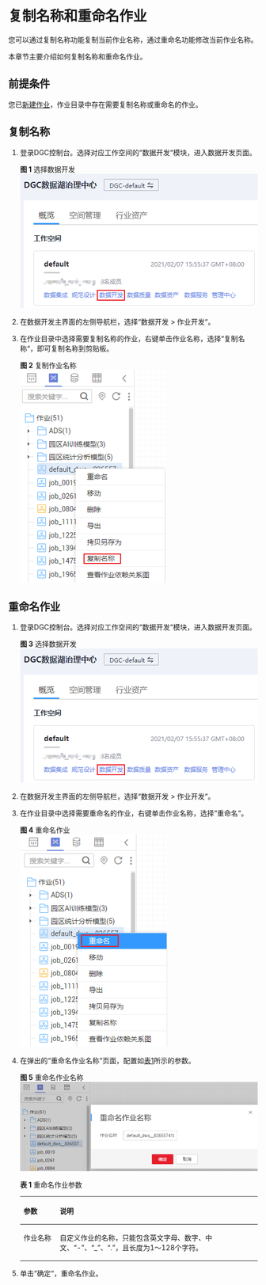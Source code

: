 # 复制名称和重命名作业<a name="dgc_01_0436"></a>

您可以通过复制名称功能复制当前作业名称，通过重命名功能修改当前作业名称。

本章节主要介绍如何复制名称和重命名作业。

## 前提条件<a name="zh-cn_topic_0171677203_section5980444155515"></a>

您已[新建作业](新建作业.md)，作业目录中存在需要复制名称或重命名的作业。

## 复制名称<a name="zh-cn_topic_0171677201_section114181412618"></a>

1.  登录DGC控制台。选择对应工作空间的“数据开发“模块，进入数据开发页面。

    **图 1**  选择数据开发<a name="dgc_01_0423_fig746051541519"></a>  
    ![](figures/选择数据开发.png "选择数据开发")

2.  在数据开发主界面的左侧导航栏，选择“数据开发  \>  作业开发“。

1.  在作业目录中选择需要复制名称的作业，右键单击作业名称，选择“复制名称“，即可复制名称到剪贴板。

    **图 2**  复制作业名称<a name="zh-cn_topic_0171677201_fig0248613174113"></a>  
    ![](figures/复制作业名称.png "复制作业名称")


## 重命名作业<a name="zh-cn_topic_0171677203_section114181412618"></a>

1.  登录DGC控制台。选择对应工作空间的“数据开发“模块，进入数据开发页面。

    **图 3**  选择数据开发<a name="dgc_01_0423_fig746051541519_1"></a>  
    ![](figures/选择数据开发.png "选择数据开发")

2.  在数据开发主界面的左侧导航栏，选择“数据开发  \>  作业开发“。
3.  在作业目录中选择需要重命名的作业，右键单击作业名称，选择“重命名“。

    **图 4**  重命名作业<a name="zh-cn_topic_0171677203_fig0248613174113"></a>  
    ![](figures/重命名作业.png "重命名作业")

4.  在弹出的“重命名作业名称“页面，配置如[表1](#zh-cn_topic_0171677203_table133101211151017)所示的参数。

    **图 5**  重命名作业名称<a name="zh-cn_topic_0171677203_fig1911611234420"></a>  
    ![](figures/重命名作业名称.png "重命名作业名称")

    **表 1**  重命名作业参数

    <a name="zh-cn_topic_0171677203_table133101211151017"></a>
    <table><thead align="left"><tr id="zh-cn_topic_0171677203_row5310151181012"><th class="cellrowborder" valign="top" width="15.24%" id="mcps1.2.3.1.1"><p id="zh-cn_topic_0171677203_p2047417483107"><a name="zh-cn_topic_0171677203_p2047417483107"></a><a name="zh-cn_topic_0171677203_p2047417483107"></a>参数</p>
    </th>
    <th class="cellrowborder" valign="top" width="84.76%" id="mcps1.2.3.1.2"><p id="zh-cn_topic_0171677203_p64741348111018"><a name="zh-cn_topic_0171677203_p64741348111018"></a><a name="zh-cn_topic_0171677203_p64741348111018"></a>说明</p>
    </th>
    </tr>
    </thead>
    <tbody><tr id="zh-cn_topic_0171677203_row1431031141019"><td class="cellrowborder" valign="top" width="15.24%" headers="mcps1.2.3.1.1 "><p id="zh-cn_topic_0171677203_p18474148171010"><a name="zh-cn_topic_0171677203_p18474148171010"></a><a name="zh-cn_topic_0171677203_p18474148171010"></a>作业名称</p>
    </td>
    <td class="cellrowborder" valign="top" width="84.76%" headers="mcps1.2.3.1.2 "><p id="zh-cn_topic_0171677203_p14475124861013"><a name="zh-cn_topic_0171677203_p14475124861013"></a><a name="zh-cn_topic_0171677203_p14475124861013"></a>自定义<span id="zh-cn_topic_0099797006_text60297745152525"><a name="zh-cn_topic_0099797006_text60297745152525"></a><a name="zh-cn_topic_0099797006_text60297745152525"></a>作业</span>的名称，只能包含英文字母、数字、中文、<span class="parmvalue" id="zh-cn_topic_0099797006_parmvalue75451434163716"><a name="zh-cn_topic_0099797006_parmvalue75451434163716"></a><a name="zh-cn_topic_0099797006_parmvalue75451434163716"></a>“-”</span>、<span class="parmvalue" id="zh-cn_topic_0099797006_parmvalue28176383151357"><a name="zh-cn_topic_0099797006_parmvalue28176383151357"></a><a name="zh-cn_topic_0099797006_parmvalue28176383151357"></a>“_”</span>、<span class="parmvalue" id="zh-cn_topic_0099797006_parmvalue18184754133715"><a name="zh-cn_topic_0099797006_parmvalue18184754133715"></a><a name="zh-cn_topic_0099797006_parmvalue18184754133715"></a>“.”</span>，且长度为1～128个字符。</p>
    </td>
    </tr>
    </tbody>
    </table>

5.  单击“确定“，重命名作业。

